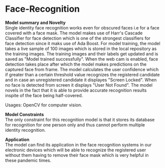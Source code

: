 # Face-Recognition
**Model summary and Novelty**<br />
Single identity face recognition works even for obscured faces i.e for a face covered with a face mask. The model makes use of Harr's Cascade Classifier for face detection which is one of the strongest classifiers for face detection since it maks use of Ada Boost. For model training, the model takes a live sample of 100 images which is stored in the local repository as the training images. The training images and their labels get updated and is saved as "Model trained successfully". When the web cam is enabled, face detection takes place after which the model makes predictions on the captured face from frame. The model calculates the user confidence which if greater than a certain threshold value recognizes the registered candidate and in case an unregistered candidate it displayes "Screen Locked". When no face is detected from screen it displays "User Not Found".
  The model novels in the fact that it is able to provide accurate recognition results inspite of the face being half-covered.<br />
  
  Usages: OpenCV for computer vision. <br />
  
**Model Constraints**<br />
The only constraint for this recognition model is that it stores its database for recognition for one person only and thus cannot perform  multiple identity recognition.<br />

**Application**<br />
The model can find its application in the face recognition systems in our electronic devices which will be able to recognize the registered user without them having to remove their face mask which is very helpful in these pandemic times.









